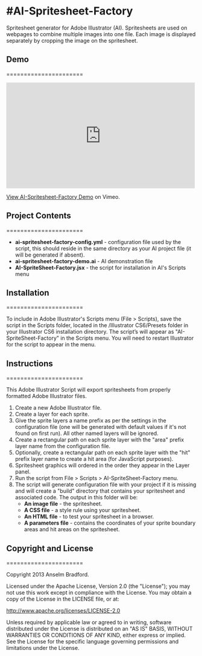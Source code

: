 #AI-Spritesheet-Factory
======================

Spritesheet generator for Adobe Illustrator (AI). Spritesheets are used on webpages to combine multiple images into one file. Each image is displayed separately by cropping the image on the spritesheet.

## Demo
======================

<iframe src="http://player.vimeo.com/video/63556797" width="500" height="281" frameborder="0" webkitAllowFullScreen mozallowfullscreen allowFullScreen></iframe> <p><a href="http://vimeo.com/63556797">View AI-Spritesheet-Factory Demo</a> on Vimeo.</p>

## Project Contents
======================

* __ai-spritesheet-factory-config.yml__ - configuration file used by the script, this should reside in the same directory as your AI project file (it will be generated if absent).
* __ai-spritesheet-factory-demo.ai__ - AI demonstration file
* __AI-SpriteSheet-Factory.jsx__ - the script for installation in AI's Scripts menu

## Installation
======================

To include in Adobe Illustrator's Scripts menu (File > Scripts), save the script in the Scripts folder, located in the 
/Illustrator CS6/Presets folder in your Illustrator CS6 installation directory. The script’s will appear as "AI-SpriteSheet-Factory" in the Scripts menu. You will need to restart Illustrator for the script to appear in the menu.

## Instructions
======================

This Adobe Illustrator Script will export spritesheets from properly formatted Adobe Illustrator files. 

1. Create a new Adobe Illustrator file. 
2. Create a layer for each sprite. 
3. Give the sprite layers a name prefix as per the settings in the configuration file (one will be generated with default values if it's not found on first run). All other named layers will be ignored.
4. Create a rectangular path on each sprite layer with the "area" prefix layer name from the configuration file.
5. Optionally, create a rectangular path on each sprite layer with the "hit" prefix layer name to create a hit area (for JavaScript purposes).
6. Spritesheet graphics will ordered in the order they appear in the Layer panel.
7. Run the script from File > Scripts > AI-SpriteSheet-Factory menu.
8. The script will generate configuration file with your project if it is missing and will create a "build" directory that contains your spritesheet and associated code. The output in this folder will be:
	* __An image file__ - the spritesheet.
	* __A CSS file__ - a style rule using your spritesheet.
	* __An HTML file__ - to test your spritesheet in a browser.
	* __A parameters file__ - contains the coordinates of your sprite boundary areas and hit areas on the spritesheet.

## Copyright and License
======================

Copyright 2013 Anselm Bradford.

Licensed under the Apache License, Version 2.0 (the "License"); you may not use this work except in compliance with the License. You may obtain a copy of the License in the LICENSE file, or at:

http://www.apache.org/licenses/LICENSE-2.0

Unless required by applicable law or agreed to in writing, software distributed under the License is distributed on an "AS IS" BASIS, WITHOUT WARRANTIES OR CONDITIONS OF ANY KIND, either express or implied. See the License for the specific language governing permissions and limitations under the License.